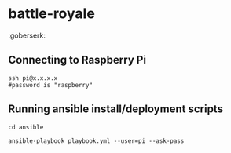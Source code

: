 # battle-royale
:goberserk:

## Connecting to Raspberry Pi

```
ssh pi@x.x.x.x
#password is "raspberry"
```

## Running ansible install/deployment scripts

```
cd ansible

ansible-playbook playbook.yml --user=pi --ask-pass
```

